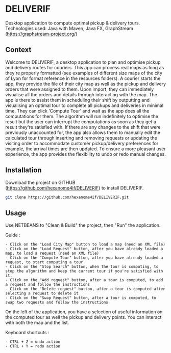 # DELIVERIF
Desktop application to compute optimal pickup & delivery tours.
Technologies used: Java with Maven, Java FX, GraphStream (https://graphstream-project.org/)

## Context
Welcome to DELIVERIF, a desktop application to plan and optimise pickup and delivery routes for couriers.
This app can process real maps as long as they're properly formatted (see examples of different size maps of the city of Lyon for format reference in the resources folders).
A courier starts the app, they provide the file of their city map as well as the pickup and delivery orders that were assigned to them. Upon import, they can immediately visualise all the orders and details through interacting with the map. The app is there to assist them in scheduling their shift by outputting and visualising an optimal tour to complete all pickups and deliveries in minimal time. They can click ‘Compute Tour’ and wait as the app does all the computations for them. The algorithm will run indefinitely to optimise the result but the user can interrupt the computations as soon as they get a result they're satisfied with. If there are any changes to the shift that were previously unaccounted for, the app also allows them to manually edit the calculated tour through inserting and removing requests or updating the visiting order to accommodate customer pickup/delivery preferences for example, the arrival times are then updated. To ensure a more pleasant user experience, the app provides the flexibility to undo or redo manual changes.


## Installation

Download the project on GITHUB (https://github.com/hexanome4if/DELIVERIF) to install DELIVERIF.

```bash
git clone https://github.com/hexanome4if/DELIVERIF.git
```

## Usage

Use NETBEANS to "Clean & Build" the project, then "Run" the application.

Guide :

	- Click on the "Load City Map" button to load a map (need an XML file)
	- Click on the "Load Request" button, after you have already loaded a map, to load a request (need an XML file)
	- Click on the "Compute Tour" button, after you have already loaded a request, to start computing a tour
	- Click on the "Stop Search" button, when the tour is computing, to stop the algorithm and keep the current tour if you're satisfied with it. 
	- Click on the "Add request" button, after a tour is computed, to add a request and follow the instructions
	- Click on the "Delete request" button, after a tour is computed after selecting a request to delete it
	- Click on the "Swap Request" button, after a tour is computed, to swap two requests and follow the instructions
	
On the left of the application, you have a selection of useful information on the computed tour as well the pickup and delivery points.
You can interact with both the map and the list.

Keyboard shortcuts :

	- CTRL + Z = undo action
	- CTRL + Y = redo action
